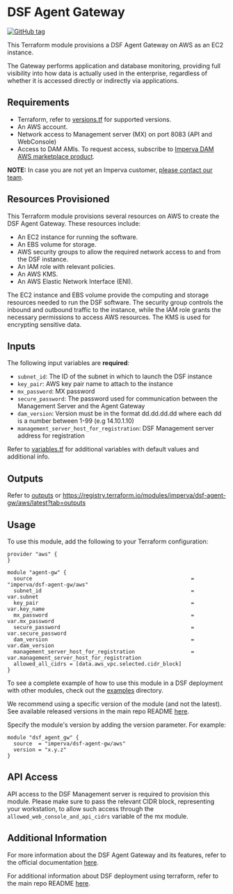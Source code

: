 # DSF Agent Gateway
[![GitHub tag](https://img.shields.io/github/v/tag/imperva/dsfkit.svg)](https://github.com/imperva/dsfkit/tags)

This Terraform module provisions a DSF Agent Gateway on AWS as an EC2 instance.

The Gateway performs application and database monitoring, providing full visibility into how data is actually used in the enterprise, regardless of whether it is accessed directly or indirectly via applications.

## Requirements
* Terraform, refer to [versions.tf](versions.tf) for supported versions.
* An AWS account.
* Network access to Management server (MX) on port 8083 (API and WebConsole)
* Access to DAM AMIs. To request access, subscribe to [Imperva DAM AWS marketplace product](https://aws.amazon.com/marketplace/server/procurement?productId=70f80bc4-26c4-4bea-b867-c5b25b5c9f0d).

**NOTE:** In case you are not yet an Imperva customer, [please contact our team](https://www.imperva.com/contact-us/).

## Resources Provisioned
This Terraform module provisions several resources on AWS to create the DSF Agent Gateway. These resources include:
* An EC2 instance for running the software.
* An EBS volume for storage.
* AWS security groups to allow the required network access to and from the DSF instance.
* An IAM role with relevant policies.
* An AWS KMS.
* An AWS Elastic Network Interface (ENI).

The EC2 instance and EBS volume provide the computing and storage resources needed to run the DSF software. The security group controls the inbound and outbound traffic to the instance, while the IAM role grants the necessary permissions to access AWS resources. The KMS is used for encrypting sensitive data.

## Inputs

The following input variables are **required**:

* `subnet_id`: The ID of the subnet in which to launch the DSF instance
* `key_pair`: AWS key pair name to attach to the instance
* `mx_password`: MX password
* `secure_password`: The password used for communication between the Management Server and the Agent Gateway
* `dam_version`: Version must be in the format dd.dd.dd.dd where each dd is a number between 1-99 (e.g 14.10.1.10)
* `management_server_host_for_registration`: DSF Management server address for registration

Refer to [variables.tf](variables.tf) for additional variables with default values and additional info.

## Outputs

Refer to [outputs](outputs.tf) or https://registry.terraform.io/modules/imperva/dsf-agent-gw/aws/latest?tab=outputs


## Usage

To use this module, add the following to your Terraform configuration:

```
provider "aws" {
}

module "agent-gw" {
  source                                                   = "imperva/dsf-agent-gw/aws"
  subnet_id                                                = var.subnet
  key_pair                                                 = var.key_name
  mx_password                                              = var.mx_password
  secure_password                                          = var.secure_password
  dam_version                                              = var.dam_version
  management_server_host_for_registration                  = var.management_server_host_for_registration
  allowed_all_cidrs = [data.aws_vpc.selected.cidr_block]
}
```

To see a complete example of how to use this module in a DSF deployment with other modules, check out the [examples](../../../examples/) directory.

We recommend using a specific version of the module (and not the latest).
See available released versions in the main repo README [here](https://github.com/imperva/dsfkit#version-history).

Specify the module's version by adding the version parameter. For example:

```
module "dsf_agent_gw" {
  source  = "imperva/dsf-agent-gw/aws"
  version = "x.y.z"
}
```

## API Access
API access to the DSF Management server is required to provision this module. Please make sure to pass the relevant CIDR block, representing your workstation, to allow such access through the `allowed_web_console_and_api_cidrs` variable of the mx module.

## Additional Information

For more information about the DSF Agent Gateway and its features, refer to the official documentation [here](https://docs.imperva.com/bundle/v14.11-database-activity-monitoring-user-guide/page/378.htm). 

For additional information about DSF deployment using terraform, refer to the main repo README [here](https://github.com/imperva/dsfkit/tree/1.7.28).